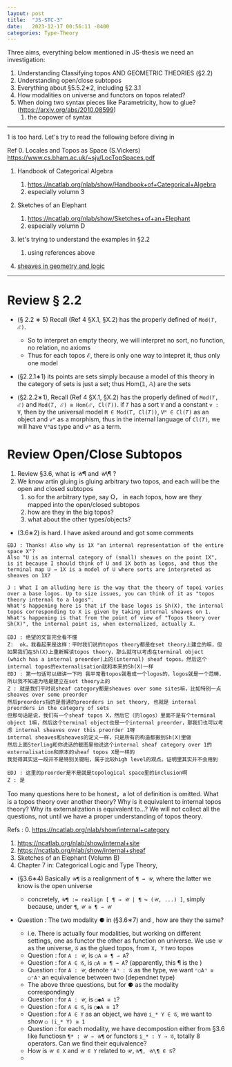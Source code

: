 ```yaml
---
layout: post
title:  "JS-STC-3"
date:   2023-12-17 00:56:11 -0400
categories: Type-Theory
---
```


Three aims, everything below mentioned in JS-thesis we need an investigation: 
1. Understanding Classifying topos AND GEOMETRIC THEORIES (§2.2)
2. Understanding open/close subtopos
3. Everything about §5.5.2∗2, including §2.3.1
4. How modalities on universe and functors on topos related?
5. When doing two syntax pieces like Parametricity, how to glue? (https://arxiv.org/abs/2010.08599) 
   1. the copower of syntax
***
1 is too hard. Let's try to read the following before diving in

Ref 
0. Locales and Topos as Space (S.Vickers) https://www.cs.bham.ac.uk/~sjv/LocTopSpaces.pdf
1. Handbook of Categorical Algebra 
   1. https://ncatlab.org/nlab/show/Handbook+of+Categorical+Algebra
   2. especially volumn 3
2. Sketches of an Elephant
   1. https://ncatlab.org/nlab/show/Sketches+of+an+Elephant
   2. especially volumn D

3. let's trying to understand the examples in §2.2
   1. using references above
4. [sheaves in geometry and logic](http://atondwal.org/Sheaves_in_Geometry_and_Logic__MacLane_Moerdijk.pdf)
***

# Review § 2.2

* (§ 2.2 ∗ 5) Recall (Ref 4 §X.1, §X.2) has the properly defined of `Mod(𝑇, ℰ)`. 
  * So to interpret an empty theory, we will interpret no sort, no function, no relation, no axioms
  * Thus for each topos ℰ, there is only one way to intepret it, thus only one model

* (§2.2.1∗1) its points are sets simply because a model of this theory in the category of sets is just a set; thus Hom(𝟙, 𝔸) are the sets 
* (§2.2.2∗1), Recall (Ref 4 §X.1, §X.2) has the properly defined of `Mod(𝑇, ℰ)` and `Mod(𝑇, ℰ) ≅ Hom(ℰ, Cl(𝑇))`. if `𝑇` has a sort `V` and a constant `v : V`, then by the universal model `M ∈ Mod(𝑇, Cl(𝑇))`,
`Vᴹ ∈ Cl(𝑇)` as an object and `vᴹ` as a morphism, thus in the internal language of `Cl(𝑇)`, we will have `Vᴹ`as type and `vᴹ` as a term.


# Review Open/Close Subtopos

1. Review §3.6, what is 𝒰¶ and 𝒰\¶ ?
2. We know artin gluing is gluing arbitrary two topos, and each will be the open and closed subtopos
   1. so for the arbitrary type, say Ω， in each topos, how are they mapped into the open/closed subtopos
   2. how are they in the big topos?
   3. what about the other types/objects? 




* (3.6∗2) is hard. I have asked around and got some comments
```
EDJ : Thanks! Also why is 1X "an internal representation of the entire space X"?
Also "U is an internal category of (small) sheaves on the point 1X", is it because I should think of U and 1X both as logos, and thus the terminal map U → 1X is a model of U where sorts are interpreted as sheaves on 1X?

J : What I am alluding here is the way that the theory of topoi varies over a base logos. Up to size issues, you can think of it as "topos theory internal to a logos".
What's happening here is that if the base logos is Sh(X), the internal topos corresponding to X is given by taking internal sheaves on 1.
What's happening is that from the point of view of "Topos theory over Sh(X)", the internal point is, when externalized, actually X.

EDJ : 绝望的文盲完全看不懂
Z:  ok，我看起来是这样：平时我们说的topos theory都是在set theory上建立的嘛，但如果我们在Sh(X)上重新解读topos theory，那么就可以考虑在terminal object (which has a internal preorder)上的(internal) sheaf topos。然后这个internal topos的externalisation就和本来的Sh(X)一样
EDJ : 第一句话可以细讲一下吗 我平常看topos就看成一个logos的，logos就是一个范畴，
所以我不知道为啥是建立在set theory上的
Z : 就是我们平时说sheaf category都是sheaves over some sites嘛，比如特别一点sheaves over some preorder
然后preorders指的是普通的preorders in set theory, 也就是 internal preorders in the category of sets
但那句话是说，我们有一个sheaf topos X，然后它（的logos）里面不是有个terminal object 1嘛，然后这个terminal object也是一个internal preorder，那我们也可以考虑 internal sheaves over this preorder 1呀
internal sheaves和sheaves的定义一样，只是所有的构造都搬到Sh(X)里做
然后上面Sterling和你说话的截图里他说这个internal sheaf category over 1的externalisation和原本的sheaf topos X是一样的
我觉得其实这一段并不是特别关键啦，属于比较high level的观点。证明里其实并不会用到

EDJ : 这里的preorder是不是就是topological space里的inclusion啊
Z : 是
```

Too many questions here to be honest，a lot of definition is omitted. What is a topos theory over another theory? Why is it equivalent to internal topos theory? Why its externalization is equivalent to...?  We will not collect all the questions, not until we have a proper understanding of topos theory.

Refs : 
0. https://ncatlab.org/nlab/show/internal+category
1. https://ncatlab.org/nlab/show/internal+site
2. https://ncatlab.org/nlab/show/internal+sheaf
3. Sketches of an Elephant (Volumn B)
4. Chapter 7 in: Categorical Logic and Type Theory,


* (§3.6∗4) Basically `𝒰¶` is a realignment of `¶ → 𝒰`, where the latter we know is the open universe
  * concretely, `𝒰¶ := realign [ ¶ → 𝒰 | ¶ ↪ (𝒰, ...) ]`, simply because, under `¶`, `𝒰 ≅ ¶ → 𝒰`


* Question : The two modality ⚈ in (§3.6∗7) and , how are they the same? 
  * i.e. There is actually four modalities, but working on different settings, one as functor the other as function on universe. We use `𝒰` as the universe, `𝒢` as the glued topos, from `X, Y` two topos
  * Question : for `A : 𝒰`, is `○A ≅ ¶ → A`?
  * Question : for `A ∈ 𝒢`, is `○A ≅ ¶ → A`? (apparently, this ¶ is the )
  * Question : for `A : 𝒰`, denote `⌜A⌝ : 𝒢` as the type, we want `⌜○A⌝ ≅ ○⌜A⌝` an equivalence between two (dependnet type)
  * The above three questions, but for ⚈ as the modality correspondingly
  * Question : for `A : 𝒰`, is `○⚈A ≅ 1`?
  * Question : for `A ∈ 𝒢`, is `○⚈A ≅ 1`?
  * Question : for `A ∈ Y` as an object, we have `i_* Y ∈ 𝒢`, we want to show `○ (i_* Y) ≅ 1`
  * Question : for each modality, we have decompostion either from §3.6 like functiosn `¶* : 𝒰 → 𝒰¶` or functors `i_* : Y → 𝒢`, totally 8 operators. Can we find their equivalence?
  * How is `𝒰 ∈ X` and `𝒰 ∈ Y` related to `𝒰,𝒰¶, 𝒰\¶ ∈ 𝒢`?
  * 
 

